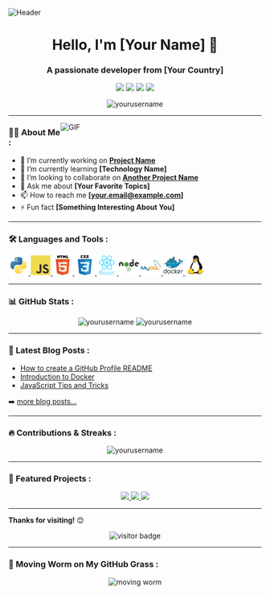 ![Header](https://yourimageurl.com/banner.png)

<h1 align="center">Hello, I'm [Your Name] 👋</h1>
<h3 align="center">A passionate developer from [Your Country]</h3>

<p align="center">
  <a href="https://yourwebsite.com"><img src="https://img.shields.io/badge/-Website-FF4088?style=for-the-badge&logo=Google-Chrome&logoColor=white"></a>
  <a href="https://www.linkedin.com/in/yourprofile"><img src="https://img.shields.io/badge/-LinkedIn-0077B5?style=for-the-badge&logo=LinkedIn&logoColor=white"></a>
  <a href="https://twitter.com/yourprofile"><img src="https://img.shields.io/badge/-Twitter-1DA1F2?style=for-the-badge&logo=Twitter&logoColor=white"></a>
  <a href="https://yourblog.com"><img src="https://img.shields.io/badge/-Blog-FFA500?style=for-the-badge&logo=Bloglovin&logoColor=white"></a>
</p>

<p align="center"> 
  <img src="https://komarev.com/ghpvc/?username=yourusername&label=Profile%20views&color=0e75b6&style=for-the-badge" alt="yourusername" /> 
</p>

---

<img align="right" alt="GIF" src="https://yourgifurl.com/developer.gif" width="400"/>

### 👨‍💻 About Me :

- 🔭 I’m currently working on **[Project Name](https://github.com/yourusername/projectname)**
- 🌱 I’m currently learning **[Technology Name]**
- 👯 I’m looking to collaborate on **[Another Project Name](https://github.com/yourusername/anotherproject)**
- 💬 Ask me about **[Your Favorite Topics]**
- 📫 How to reach me **[your.email@example.com]**
- ⚡ Fun fact **[Something Interesting About You]**

---

### 🛠️ Languages and Tools :

<p align="left"> 
  <a href="https://www.python.org" target="_blank"> <img src="https://raw.githubusercontent.com/devicons/devicon/master/icons/python/python-original.svg" alt="python" width="40" height="40"/> </a> 
  <a href="https://developer.mozilla.org/en-US/docs/Web/JavaScript" target="_blank"> <img src="https://raw.githubusercontent.com/devicons/devicon/master/icons/javascript/javascript-original.svg" alt="javascript" width="40" height="40"/> </a> 
  <a href="https://www.w3.org/html/" target="_blank"> <img src="https://raw.githubusercontent.com/devicons/devicon/master/icons/html5/html5-original-wordmark.svg" alt="html5" width="40" height="40"/> </a> 
  <a href="https://www.w3schools.com/css/" target="_blank"> <img src="https://raw.githubusercontent.com/devicons/devicon/master/icons/css3/css3-original-wordmark.svg" alt="css3" width="40" height="40"/> </a> 
  <a href="https://reactjs.org/" target="_blank"> <img src="https://raw.githubusercontent.com/devicons/devicon/master/icons/react/react-original-wordmark.svg" alt="react" width="40" height="40"/> </a> 
  <a href="https://nodejs.org" target="_blank"> <img src="https://raw.githubusercontent.com/devicons/devicon/master/icons/nodejs/nodejs-original-wordmark.svg" alt="nodejs" width="40" height="40"/> </a> 
  <a href="https://www.mysql.com/" target="_blank"> <img src="https://raw.githubusercontent.com/devicons/devicon/master/icons/mysql/mysql-original-wordmark.svg" alt="mysql" width="40" height="40"/> </a> 
  <a href="https://www.docker.com/" target="_blank"> <img src="https://raw.githubusercontent.com/devicons/devicon/master/icons/docker/docker-original-wordmark.svg" alt="docker" width="40" height="40"/> </a> 
  <a href="https://www.linux.org/" target="_blank"> <img src="https://raw.githubusercontent.com/devicons/devicon/master/icons/linux/linux-original.svg" alt="linux" width="40" height="40"/> </a> 
</p>

---

### 📊 GitHub Stats :

<p align="center">
  <img src="https://github-readme-stats.vercel.app/api?username=yourusername&show_icons=true&theme=radical" alt="yourusername" />
  <img src="https://github-readme-stats.vercel.app/api/top-langs/?username=yourusername&layout=compact&theme=radical" alt="yourusername" />
</p>

---

### 📕 Latest Blog Posts :

<!-- BLOG-POST-LIST:START -->
- [How to create a GitHub Profile README](https://yourblog.com/how-to-create-a-github-profile-readme)
- [Introduction to Docker](https://yourblog.com/introduction-to-docker)
- [JavaScript Tips and Tricks](https://yourblog.com/javascript-tips-and-tricks)
<!-- BLOG-POST-LIST:END -->

➡️ [more blog posts...](https://yourblog.com)

---

### 🔥 Contributions & Streaks :

<p align="center">
  <img src="https://github-readme-streak-stats.herokuapp.com/?user=yourusername&theme=radical" alt="yourusername" />
</p>

---

### 🎨 Featured Projects :

<p align="center">
  <a href="https://github.com/yourusername/project1">
    <img src="https://github-readme-stats.vercel.app/api/pin/?username=yourusername&repo=project1&theme=radical" />
  </a>
  <a href="https://github.com/yourusername/project2">
    <img src="https://github-readme-stats.vercel.app/api/pin/?username=yourusername&repo=project2&theme=radical" />
  </a>
  <a href="https://github.com/yourusername/project3">
    <img src="https://github-readme-stats.vercel.app/api/pin/?username=yourusername&repo=project3&theme=radical" />
  </a>
</p>

---

**Thanks for visiting!** 😊

<p align="center">
  <img src="https://visitor-badge.laobi.icu/badge?page_id=yourusername.yourusername" alt="visitor badge"/>
</p>

---

### 🐛 Moving Worm on My GitHub Grass :

<p align="center">
  <img src="https://yourgifurl.com/worm.gif" alt="moving worm" />
</p>
